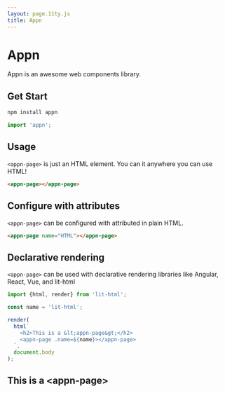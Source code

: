 ```yaml
---
layout: page.11ty.js
title: Appn
---
```


# Appn

Appn is an awesome web components library.

## Get Start

```bash
npm install appn
```

```ts
import 'appn';
```

## Usage

<section class="columns">
  <div>

`<appn-page>` is just an HTML element. You can it anywhere you can use HTML!

```html
<appn-page></appn-page>
```

  </div>
  <div>

<appn-page></appn-page>

  </div>
</section>

## Configure with attributes

<section class="columns">
  <div>

`<appn-page>` can be configured with attributed in plain HTML.

```html
<appn-page name="HTML"></appn-page>
```

  </div>
  <div>

<appn-page name="HTML"></appn-page>

  </div>
</section>

## Declarative rendering

<section class="columns">
  <div>

`<appn-page>` can be used with declarative rendering libraries like Angular, React, Vue, and lit-html

```js
import {html, render} from 'lit-html';

const name = 'lit-html';

render(
  html`
    <h2>This is a &lt;appn-page&gt;</h2>
    <appn-page .name=${name}></appn-page>
  `,
  document.body
);
```

  </div>
  <div>

<h2>This is a &lt;appn-page&gt;</h2>
<appn-page name="lit-html"></appn-page>

  </div>
</section>
